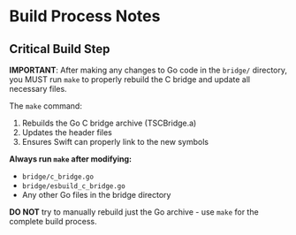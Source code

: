 # Build Process Notes

## Critical Build Step

**IMPORTANT**: After making any changes to Go code in the `bridge/` directory, you MUST run `make` to properly rebuild the C bridge and update all necessary files.

The `make` command:
1. Rebuilds the Go C bridge archive (TSCBridge.a)
2. Updates the header files
3. Ensures Swift can properly link to the new symbols

**Always run `make` after modifying:**
- `bridge/c_bridge.go`
- `bridge/esbuild_c_bridge.go`
- Any other Go files in the bridge directory

**DO NOT** try to manually rebuild just the Go archive - use `make` for the complete build process.